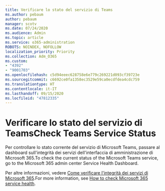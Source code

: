 ```yaml
---
title: Verificare lo stato del servizio di Teams
ms.author: pebaum
author: pebaum
manager: scotv
ms.date: 07/24/2020
ms.audience: Admin
ms.topic: article
ms.service: o365-administration
ROBOTS: NOINDEX, NOFOLLOW
localization_priority: Priority
ms.collection: Adm_O365
ms.custom:
- "4392"
- "9001703"
ms.openlocfilehash: c5d94eeec628758e6e779c269221d093cf39723e
ms.sourcegitcommit: c6692ce0fa1358ec3529e59ca0ecdfdea4cdc759
ms.translationtype: HT
ms.contentlocale: it-IT
ms.lasthandoff: 09/15/2020
ms.locfileid: "47812335"
---
```

# <a name="check-teams-service-status"></a><span data-ttu-id="3d934-102">Verificare lo stato del servizio di Teams</span><span class="sxs-lookup"><span data-stu-id="3d934-102">Check Teams Service Status</span></span>

<span data-ttu-id="3d934-103">Per controllare lo stato corrente del servizio di Microsoft Teams, passare al dashboard sull'integrità dei servizi dell'interfaccia di amministrazione di Microsoft 365.</span><span class="sxs-lookup"><span data-stu-id="3d934-103">To check the current status of the Microsoft Teams service, go to the Microsoft 365 admin center Service Health Dashboard.</span></span>

<span data-ttu-id="3d934-104">Per altre informazioni, vedere [Come verificare l'integrità dei servizi di Microsoft 365](https://docs.microsoft.com/office365/enterprise/view-service-health).</span><span class="sxs-lookup"><span data-stu-id="3d934-104">For more information, see [How to check Microsoft 365 service health](https://docs.microsoft.com/office365/enterprise/view-service-health).</span></span>